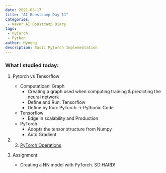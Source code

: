 ```yaml
---
date: 2021-08-17
title: "AI Boostcamp Day 11"
categories: 
 - Naver AI Boostcamp Diary
tags:
 - PyTorch
 - Python
author: Hyeong
description: Basic Pytorch Implementation
---
```


### What I studied today:
1. Pytorch vs Tensorflow
    - Computatioanl Graph
        - Creating a graph used when computing training & predicting the neural network
        - Define and Run: Tensorflow
        - Define by Run: PyTorch -> Pythonic Code
    - Tensorflow
        - Edge in scalability and Production
    - PyTorch 
        - Adopts the tensor structure from Numpy
        - Auto Gradient
    
2. 2. [PyTorch Operations](https://hyeong01.github.io/pytorch%20syntax/PyTorch-Syntax-2/)

3. Assignment:
    - Creating a NN model with PyTorch. SO HARD!



